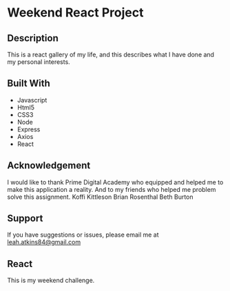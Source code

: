 # Weekend React Project

## Description

This is a react gallery of my life, and this describes what I have done and my personal interests. 

## Built With
* Javascript
* Html5
* CSS3
* Node
* Express
* Axios
* React


## Acknowledgement
I would like to thank Prime Digital Academy who equipped and helped me to make this application a reality.
And to my friends who helped me problem solve this assignment.
Koffi Kittleson
Brian Rosenthal
Beth Burton


## Support
If you have suggestions or issues, please email me at leah.atkins84@gmail.com

## React
This is my weekend challenge.